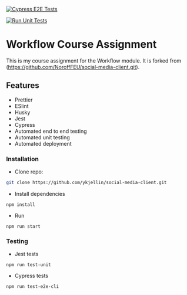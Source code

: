 [![Cypress E2E Tests](https://github.com/ykjellin/social-media-client/actions/workflows/e2e.yml/badge.svg?branch=workflow)](https://github.com/ykjellin/social-media-client/actions/workflows/e2e.yml)

[![Run Unit Tests](https://github.com/ykjellin/social-media-client/actions/workflows/unit-tests.yml/badge.svg)](https://github.com/ykjellin/social-media-client/actions/workflows/unit-tests.yml)

# Workflow Course Assignment

This is my course assignment for the Workflow module.
It is forked from (https://github.com/NoroffFEU/social-media-client.git).

## Features

- Prettier
- ESlint
- Husky
- Jest
- Cypress
- Automated end to end testing
- Automated unit testing
- Automated deployment

### Installation

- Clone repo:

```bash
git clone https://github.com/ykjellin/social-media-client.git
```

- Install dependencies

```
npm install
```

- Run

```
npm run start
```

### Testing

- Jest tests

```
npm run test-unit
```

- Cypress tests

```
npm run test-e2e-cli
```
